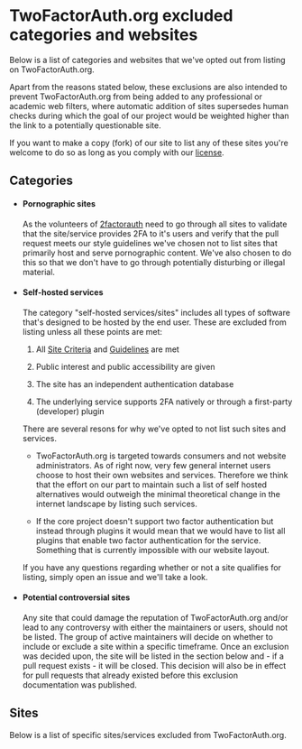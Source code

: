 # TwoFactorAuth.org excluded categories and websites

Below is a list of categories and websites that we've opted out from listing on TwoFactorAuth.org.

Apart from the reasons stated below, these exclusions are also intended to prevent TwoFactorAuth.org from being added to any professional or academic web filters, where automatic addition of sites supersedes human checks during which the goal of our project would be weighted higher than the link to a potentially questionable site.

If you want to make a copy (fork) of our site to list any of these sites you're welcome to do so as long as you comply with our [license](LICENSE).

## Categories

*   #### Pornographic sites

    As the volunteers of [2factorauth](https://github.com/2factorauth) need to go through all sites to validate that the site/service provides 2FA to it's users and verify that the pull request meets our style guidelines we've chosen not to list sites that primarily host and serve pornographic content.
    We've also chosen to do this so that we don't have to go through potentially disturbing or illegal material.

*   #### Self-hosted services

    The category "self-hosted services/sites" includes all types of software that's designed to be hosted by the end user. These are excluded from listing unless all these points are met:

    1. All [Site Criteria](CONTRIBUTING.md#site-criteria) and [Guidelines](CONTRIBUTING.md#guidelines) are met

    2. Public interest and public accessibility are given  

    3. The site has an independent authentication database

    4. The underlying service supports 2FA natively or through a first-party (developer) plugin

    There are several resons for why we've opted to not list such sites and services.

    -   TwoFactorAuth.org is targeted towards consumers and not website administrators. As of right now, very few general internet users choose to host their own websites and services. Therefore we think that the effort on our part to maintain such a list of self hosted alternatives would outweigh the minimal theoretical change in the internet landscape by listing such services.

    -   If the core project doesn't support two factor authentication but instead through plugins it would mean that we would have to list all plugins that enable two factor authentication for the service. Something that is currently impossible with our website layout.

    If you have any questions regarding whether or not a site qualifies for listing, simply open an issue and we'll take a look.

*   #### Potential controversial sites 

    Any site that could damage the reputation of TwoFactorAuth.org and/or lead to any controversy with either the maintainers or users, should not be listed.
    The group of active maintainers will decide on whether to include or exclude a site within a specific timeframe. Once an exclusion was decided upon, the site will be listed in the section below and - if a pull request exists - it will be closed.
    This decision will also be in effect for pull requests that already existed before this exclusion documentation was published. 

## Sites

Below is a list of specific sites/services excluded from TwoFactorAuth.org.
